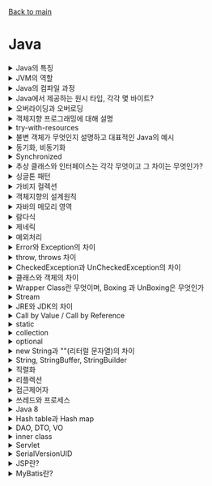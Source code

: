 [Back to main](/README.md)

# Java
<details>
<summary> Java의 특징 </summary>
Java는 객체지향 프로그래밍 언어로 기본 자료형을 제외한 모든 요소들이 객체로 표현됩니다.

- 객체 지향 개념의 특징인 캡슐화, 상속, 다형성이 잘 적용된 언어
- 장점
  - 자바는 자바 프로그램이 실행되는 동안 운영체제를 대신하는 자바 가상 머신 JVM 위에서 동작하기에 운영체제에 독립적이다
  - GabageCollector를 통한 자동적인 메모리 관리 가능
- 단점
  - JVM 위에서 동작한다는 것은 큰 장점이지만 JVM 위에서 동작하기때문에 다른 언어에 비교하여 실행 속도가 느리다는 단점이 있다
  - 다중 상속이나 타입에 엄격하며 제약이 많음

### 꼬리질문
- 방금 말씀하신 객체 지향 개념의 특징을 설명해주세요
  - 캡슐화
    - 객체 내부의 속성이나 행위를 외부에서 직접 접근할 수 없게 하는 것
    - private 멤버변수, getter/setter

  - 상속
    - 자식 클래스에서 부모 클래스로부터 부모의 모든 자원을 물려 받는 것을 의미
    - 상속을 통해 비효율적인 코드 중복을 피할 수 있고, 부모 클래스의 수정을 통해 자식 클래스 전체가 수정되기때문에 유지보수가 편리함
      ### 꼬리질문2
        - 자바는 다중상속을 지원하지않는데 그 이유는? 그리고 인터페이스는 지원하는데 왜 가능?
          - 다중상속의 경우 하나의 클래스가 여러 상위 클래스를 상속받는 것을 말하는데 여러 상위 클래스에 동일한 이름의 메소드가 있을 때 하위 클래스에서 어떤 메소드를 사용해야하는지 알 수 없는 문제가 발생해 자바에서는 다중상속을 지원하지않는것입니다.
          - 인터페이스는 구현체가 없기때문에 가능합니다.
    - 예시: Spring Data JPA를 사용하면 Repository에서 JpaRepository를 상속하여 우리가 직접 기능을 정의하지않아도 CRUD, Paging 등의 기능을 사용할 수 있는 것
  - 추상화
    - 클래스들의 공통적인 요소를 뽑아서 상위 클래스를 만들어내는 것
    - 즉, 공통적인 속성과 기능을 정의함으로써 코드의 중복을 줄이는 것
    - 자바에서의 예시로는 추상클래스와 인터페이스가 있음
    - 단점: 자바는 다중상속을 지원하지 않기 때문에 추상화를 사용하면 상속에 제한이 생길 수 있음, 자식 클래스에서 부모의 모든 기능을 사용하지 않아도 가지고 있어야한다는 것
  - 다형성
    - 하나의 객체나 메소드가 여러가지 다른 형태를 가질 수 있는 것
    - 오버라이딩과 오버로딩이 그 예시
</details>

<details>
<summary> JVM의 역할 </summary>

- JVM은 스택 기반으로 동작

- Java Byte Code를 OS에 맞게 해석해주는 역할

- 가비지컬렉션을 통해 자동적인 메모리 관리
</details>

<details>
<summary> Java의 컴파일 과정 </summary>

- 개발자가 확장자명이 .java인 자바 파일을 생성하여 build
- java compiler에 의해 확장자명 .class인 자바 바이트코드를 생성
- Class Loader를 통해 JVM 메모리 내로 로드
- 실행엔진을 통해 컴퓨터가 읽을 수 있는 기계어로 해석

</details>

<details>
<summary> Java에서 제공하는 원시 타입, 각각 몇 바이트? </summary>

- 정수형 byte(1), short(2), int(4), Long(8)
- 실수형 float(4), double(8)
- 문자형 char(2)
- 논리형 boolean(1)
</details>

<details>
<summary> 오버라이딩과 오버로딩 </summary>

- 오버라이딩은 상위 클래스의 메소드를 하위 클래스의 메소드에서 재정의하는것
  - toString, 상속
- 오버로딩은 같은 이름의 메소드를 매개변수의 타입과 갯수를 다르게하여 여러개 정의하는것
  - 생성자 오버로딩(매개변수 없는 경우, 모든 매개변수가 있는 경우)
</details>

<details>
<summary> 객체지향 프로그래밍에 대해 설명 </summary>

- 객체지향 프로그래밍은 현실세계에 존재하는 모든 사물을 객체로 보고, 프로그래밍 구현 시 프로그램에 필요한 객체를 파악하고 그 상태와 행위를 가진 객체를 만들어 각각 객체들의 역할이 무엇인지 정의하여 객체들 간의 상호작용을 통해 프로그램을 만드는 것
- 기능이 아닌 객체가 중심으로 누가 무엇을 할것인가를 정의하는 것입니다.
- 특징으로는 캡슐화, 상속, 다형성, 추상화 등이 있고 모듈을 재사용할 수 있다는 장점이 있어 확장 및 유지보수가 용이합니다.
</details>


<details>
<summary> try-with-resources </summary>

- try-catch-finally의 문제점을 보완하기 위해 나온 개념
- try() 안에 자원 객체를 전달하면 try 블록이 끝나고 자동으로 자원을 해제해주는 기능입니다.
- 따로 finally 문을 작성하지 않아도 됩니다.

</details>

<details>
<summary> 불변 객체가 무엇인지 설명하고 대표적인 Java의 예시 </summary>

- 불변 객체란 객체가 생성된 이후 내부의 상태가 변하지 않는 객체
- Java에서는 원시 타입의 경우 final 키워드를 사용해 불변객체를 만들 수 있고 참조 타입일 경우엔 추가적인 작업이 필요함
- 참조타입일 경우 배열을 예시로 들면 배열을 받아 copy해서 저장하고, getter를 clone으로 반환하여 불변 객체를 만들 수 있습니다.
- 리스트도 마찬가지로 내부를 복사하여 전달하는데 이를 방어적 복사라고 합니다.
- 불변객체는 Thread-safe하여 병렬 프로그래밍에 유용하며, 동기화롤 고려하지 않아도 됩니다.
  - Thread-safe 하다는 것은?
    - Thread는 프로그램의 독립적인 실행 흐름, 여러 작업을 동시에 처리하기 위해 사용
    - Thread-safe는 멀티쓰레드 프로그래밍 환경에서 사용되는 용어로 어떤 자원에 여러 쓰레드가 동시에 접근해도 프로그램 실행에 문제가 없는 상태를 의미합니다.
- 메소드 호출 시 파라미터 값이 변하지 않는다는 것을 보장할 수 있습니다
- 가비지 컬렉터가 스캔하는 객체의 수가 줄기때문에 가비지 컬렉션 성능을 높일 수 있습니다. 
</details>

<details>
<summary> 동기화, 비동기화 </summary>

### 동기화
- 한 자원에 동시에 접근하는 것을 제한
- 동시 접근이 불가능하기때문에 순차적으로 접근
- 다음 실행 명령은 현재 실행 중인 명령이 종료될 때까지 대기

### 비동기화
- 현재 실행 중인 명령이 종료되지 않아도 다음 명령을 실행할 수 있는 것
- Ajax 등이 있음

</details> 

<details>
<summary> Synchronized </summary>
멀티 쓰레드 환경에서 사용되는 키워드로 동기화

- 하나의 쓰레드에서 자원을 사용하고 있다면 다른 쓰레드에서 접근하는 것을 막아 교착 상태를 방지하는 키워드
- 데이터의 Thread-safe를 위해 자바에서 제공하는 키워드
- 변수와 메소드에 사용할 수 있음
- 키워드를 너무 많이 사용하면 동기화 요청이 너무 많아져 성능 저하가 될 수 있어 적절히 사용해야함


</details>

<details>
<summary> 추상 클래스와 인터페이스는 각각 무엇이고 그 차이는 무엇인가? </summary>

- 추상 클래스는 클래스 내에 메소드에 선언부만 있고 구현부가 없는 추상메소드가 하나 이상 포함하는 클래스를 추상 클래스라고 합니다.
- 인터페이스는 모든 메소드가 추상 메소드로 이루어진것
### 공통점
- new 연산자로 인스턴스 생성 불가
- 사용을 위해 하위 클래스에서 확장 / 구현
### 차이점
- 추상 클래스는 클래스 내에 변수, 구현부가 있는 메소드가 존재할 수 있지만 인터페이스는 불가능
- 추상클래스는 다중상속이 불가능, 인터페이스는 가능
</details>

<details>
<summary> 싱글톤 패턴 </summary>

- 단 하나의 인스턴스를 생성해 사용하는 디자인 패턴
- 인스턴스가 1개만 존재해야 한다는 것을 보장하고 싶은 경우와 동일한 인스턴스를 자주 생성해야하는 경우 메모리 낭비 방지를 위해 주로 사용

</details>

<details>
<summary> 가비지 컬렉션 </summary>

- Java의 메모리 구조 중 Heap 메모리 영역에 동적 할당되었으나 더이상 참조되지 않는 대상을 탐지하여 메모리에서 해제하는 JVM의 기능
  - 왜 Heap 영역인가? -> 객체가 새로 생성되면 Heap 영역에 되기때문
  - 더이상 참조되지않는다는 것 객체가 null 이 되는 것
- 개발자가 코드로 호출할 필요 없이 JVM이 백그라운드에서 자동적으로 수행

### 장점
- 개발자가 동적으로 할당한 메모리 영역을 관리하지 않아도 되며 메모리 누수 등의 버그를 줄일 수 있음
  
### 단점
- 어떤 메모리를 해제할지 결정하는데 추가 비용 발생
- 메모리를 해제하는 시점이나 점유 시간을 예측할 수 없음
  - 프로그램이 예측 불가능하게 일시적으로 정지할 수 있다는 단점
</details>

<details>
<summary> 객체지향의 설계원칙 </summary>

객체 지향의 설계 원칙은 SOLID 라고 함
### S
SRP 단일 책임의 원칙
- 하나의 클래스는 하나의 책임을 가져야하며, 변경 또한 하나의 이유를 가져야함
### O
OCP 개방 폐쇄의 원칙
- 클래스는 확장에는 개방적이고 변경에는 폐쇄적이여야함
### L
LSP 리스코프 치환의 원칙
- 하위 타입의 객체는 상위 타입의 객체에서 가능한 행위를 수행할 수 있어야함
- 즉 하위 타입은 상위 타입으로 대체될 수 있어야함
### I
ISP 인터페이스 분리의 원칙
- 인터페이스는 최소한의 기능을 가져야 한다는 원칙
- SRP와 동일한 개념으로 SRP는 클래스 ISP는 인터페이스가 그 대상이 된다는 것
### D
DIP 의존관계 역전의 원칙
- 구현클래스에 의존하지말고 보다 추상적인 클래스 (인터페이스)에 의존해야한다는 것

</details>

<details>
<summary> 자바의 메모리 영역 </summary> 

- 자바의 메모리영역은 크게 모든 스레드가 공유해서 사용하는 메소드영역, 힙영역
- 스레드 별로 하나씩 생성되는 스택영역, PC 레지스터, 네이티브 메서드 스택으로 구분됨
  - 메소드 영역은 static 변수, final 클래스 등이 생성되는 영역,  JVM이 동작해서 클래스가 로딩될 때 생성
  - 힙 영역 new 키워드로 생성된 객체와 배열 등이 생성되는 영역, 런타임시 할당
    - GC가 사용하지않는 인스턴스를 감지해 메모리를 관리하는 영역
  - 스택영역은 지역 변수, 파라미터, 리턴 값 등이 생성되는 영역, 컴파일 타임 시 할당
  - PC 레지스터는 현재 스레드가 실행되는 부분의 주소와 명령을 저장하고 있는 영역
  - 네이티브 메서드 스택
    - 자바 이외의 언어로 작성된 네이티브 코드를 실행할 때 사용되는 메모리 영역

</details>

<details>
<summary> 람다식 </summary>
함수형 프로그래밍 기법, 메서드를 하나의 식으로 표현하는 방식

### 람다식의 장점
코드의 간결성과 가독성을 높일 수 있음

### 람다식 구현 방법
- 매개변수 -> 구현부로 이용하여 사용
- 구현부가 단일 실행문이면 {} 실행 가능
- 단일문이 return문만이면 괄호를 생략 가능

### 익명함수란
- 이름이 붙지 않고 프로그램에서 일시적으로 한번만 사용되고 버려지는 객체
- 재사용성이 없음
- 일시적으로 한번만 사용되어야 하는 객체의 경우 사용

</details>

<details>
<summary> 제네릭 </summary>
클래스나 메서드에서 사용될 데이터 타입을 미리 지정하지 않고 실행 시점에 결정할 수 있도록 하는 기술

- List가 그 예시, List에 담기는 객체를 그 때 그 때 지정해서 사용하는 것
- <> 괄호로 사용할 수 있음
- 제네릭은 괄호 내부에 식별자 기호를 지정해서 사용할 수 있는데 이 때 식별자를 타입 매개변수라고 하며 T로 사용함
### 타입 매개변수
- 제네릭을 이용한 클래스나 메소드 설계 시 사용
- jdk 1.7 버전 이후부터 new 생성자 부분의 제네릭 타입 생략 가능 -> 제네릭 나름 타입 추론을 하여 생략된 곳을 넣어주기 때문
- 타입 파라미터에 할당 가능한 타입은 Reference 타입 뿐
- Wrapper 클래스 (Integer, Double 등)이 이때 사용됨
- 제네릭 내부에 타입은 여러개 지정할 수 있음
### 제네릭 사용 이유와 이점
- 컴파일 시 타입 검사를 통해 예외 방지
- 불필요한 캐스팅을 없애 성능 향상

</details>

<details>
<summary> 예외처리 </summary>
  
  - 예외란 실행 도중 발생한 비정상적인 상황을 말하며 예외 처리를 통해 프로그램이 비 정상적으로 종료되지 않도록 처리 가능
  - try-catch-finally 구문을 사용하거나 throws 예외 타입을 메서드 선언부에 추가
  - ExceptionHandler를 통해 전역적으로 처리하는 방법 등이 있음

</details>

<details>
<summary> Error와 Exception의 차이 </summary>

- Error는 실행 중 일어날 수 있는 치명적인 오류로 컴파일 시점에서 체크할 수 없고, Error 발생 시 프로그램이 비정상 종료됨
- Exception은 Error보다는 비교적 경미한 오류이며, 예외처리를 통해 프로그램의 비정상 종료를 막을 수 있는 것


</details>

<details>
<summary> throw, throws 차이 </summary>

- throw: 개발자가 의도적으로 예외를 던지는것
- throws: 메소드 뒤에 붙여 예외 처리를 하는 것

</details>

<details>
<summary> CheckedException과 UnCheckedException의 차이</summary>

- CheckException은 실행 전 예측 가능한 예외를 말하며 반드시 예외 처리를 해야함. 대표적으로 IOException이 있음
- UnCheckException은 실행 중 발생할 수 있는 예외를 말하며, 반드시 예외 처리를 해야하는 것은 아님. 대표적으로 NullPointerException이 있음
- RuntimeException을 상속하여 CustomException을 구현한다면 UnCheckedException이 됨


</details>

<details> 
<summary> 클래스와 객체의 차이 </summary>

- 클래스는 객체를 만들어내기 위한 설계도로 객체를 생성하는데에 사용됨
- 객체는 클래스를 기반으로 생성된 것
- 객체에 메모리가 할당되어 실제로 활용되는 실체를 인스턴스 (소프트웨어 내로 들어오면 인스턴스)

</details>

<details>
<summary> Wrapper Class란 무엇이며, Boxing 과 UnBoxing은 무엇인가 </summary>

- 자바의 원시타입, 기본 자료형 int, long 등을 객체로 표현한 것을 Wrapper Class라고 함
- 기본 자료형을 Wrapper class로 변환하는 것을 Boxing 그 반대를 UnBoxing 이라고 함
### 꼬리질문
Wrapper Class를 왜 사용하는가?
- 자바의 원시타입은 null 값이 들어갈 수 없음, 또한 이들은 참조 객체가 아니기 때문에 제네릭 구문 내에 사용할 수 없음
  - 제네릭의 < > 안에는 참조 객체만 들어갈 수 있기때문
- 그래서 이를 위해 Wrapper Class를 사용

</details>

<details>
<summary> Stream </summary>

- 자바8에서 추가된 람다를 활용할 수 있는 기술 중 하나
- 자바 8 이전에는 배열이나 컬렉션 인스턴스를 다루기 위해 for문이나 foreach 문을 돌면서 요소를 하나하나 꺼내서 다루었어야함
- 이를 람다식을 활용하여 보다 간결하게 표현할 수 있게 하는 것
- forEach, filter, map 등이 있음

</details>
<details>
<summary> JRE와 JDK의 차이 </summary>

#### JRE
- java runtime environment 로 자바 프로그램을 실행시키는 환경
- read only

#### JDK
- java development kit 로 자바를 활용해서 개발하는데 사용, jdk는 jre를 포함하고 있다
- write, read only
</details>

<details>
<summary> Call by Value / Call by Reference </summary>

- 메소드의 매개변수 호출 방식
- Call by value는 값을 전달하는 것으로 a 메소드에서 보낸 값을 b에서 변경한다고 해도 a 메소드가 가지고 있던 본래의 값이 변화하지 않음
- Call by reference는 객체의 참조값, 주소를 전달하는 것으로 a 메소드에서 보낸 객체를 b 메소드에서 변경하면 a 메소드가 가지고 있던 본래의 값 또한 변경되는 것

</details>

<details>
<summary> static </summary>
고정된 이라는 의미를 가짐, 메모리에 한번 할당되어 프로그램이 종료될 때 해제되는 것

- static 키워드는 변수나 메소드에 사용할 수 있습니다
- 클래스가 메모리에 올라갈 때 자동으로 생성되며 클래스 로딩이 끝나면 바로 사용 가능합니다. 즉 인스턴스 생성 없이 사용 가능하다는 것
- 메소드 영역에 생성되기 때문에 GC의 관리를 받지 않고 프로그램이 종료될 때까지 메모리에 값이 유지된 채로 존재하게 됨

#### 사용하는 이유
- 자주 변하지 않는 값이나 공통으로 사용되는 값인 공용 자원에 접근 시 매번 메모리에 로딩하고 값을 읽어들이는 것보다 비용을 줄이고 효율을 높일 수 있음
- 인스턴스 생성 없이 바로 사용 가능하여 프로그램 내에서 공통으로 사용되는 데이터들을 관리할 때 이용
  #### 예시
  - Controller 반환 시 ResponseEntity 를 사용했는데 그 때 body에 보낼 내용을 CommonResponse에 담아서 보냈다. 그 때 CommonResponse 클래스 내 toResponse라는 static 메소드를 사용하여 CommonResponse 인스턴스를 생성하지않고 바로 body에 담아 보낼 수 있었음
</details>

<details>
<summary> collection </summary>

- 배열 사용 시 크기가 고정적이고 데이터 삭제 시 해당 인덱스의 데이터가 비면서 메모리가 낭비되는 등의 문제점이 있었음
- 이러한 문제없이 다수의 데이터를 효율적으로 관리하고자 만들어진 자료구조들이 있는 프레임워크
- collection framework에는 List, Set, Map 등이 있음

### List
- 순서가 있는 데이터의 집합, 데이터의 중복을 허용, 대표적인 구현체로 ArrayList, LinkedList, Vector
#### LinkedList?
- 각 노드가 데이터와 포인터를 가지고 한 줄로 연결되어 있는 방식의 자료구조
- 데이터의 추가 / 삭제가 많은 경우 사용
  - 데이터를 추가하거나 삭제할 때 인덱스가 변경되는 일이 없음
  - 검색 시 인덱스가 없어 탐색 속도가 떨어질 수 있음

#### Vector?
Vector는 동기화된 메소드로 구성되어있어, 멀티 스레드가 동시에 메소드를 실행할 수 없음
- 멀티스레드 환경에서 안전하게 객체를 추가, 삭제할 수 있음
- 스레드가 1개일때도 동기화를 하기 때문에 ArrayList보다 성능이 떨어짐


### Set
- 순서가 없는 데이터의 집합, 데이터의 중복 비허용, 대표적인 구현체로 HashSet, 순서를 보장하기 위해 LinkedHastSet을 사용할 수 있음

### Map
- 키와 값이 한 쌍으로 이루어져 있고, 순서가 없는 데이터,  키를 기준으로 중복을 허용하지 않음, 대표적인 구현체로 HastMap이 있고 순서를 보장하기 위해 LinkedHastMap을 사용할 수 있음
 

</details>

<details>
<summary> optional </summary> 
  
- 개발 시 가장 흔히 발생하는 예외 중 하나인 NullPointerException을 피하기 위해 null 검사를 해야하는데 그에 대한 처리를 모두 작성하면 코드가 복잡해질 수 있음
- Optional 클래스를 사용해 NPE를 방지할 수 있도록 함
- null이 올 수 있는 값을 감싸는 Wrapper 클래스

- Optional.empty, 등등이 있지만 가장 많이 사용한 것은 Optional.get.orElseThrow, 예외가 발생할 때의 처리를 해줄 수 있음

- Optional을 너무 많이 사용하면 시스템 성능이 저하되기 때문에 결과가 null이 될 수 있으며 그로 인해 오류가 발생할 가능성이 매우 높을 때만 잘 사용해야함

</details>

<details>
<summary> new String과 ""(리터럴 문자열)의 차이 </summary>

- new String()은 new 키워드로 새로운 객체를 생성하기때문에 메모리 Heap영역에 저장됨
- 리터럴 문자열은 Heap 안에 있는 String Pool 영역에 저장됨

</details>

<details>
<summary> String, StringBuffer, StringBuilder </summary>

셋 모두 문자열을 표현하는 객체 타입
- String은 불변 객체이고, StringBuffer와 StringBuilder는 가변의 속성을 가짐
- StringBuffer는 동기화를 지원하여 멀티 쓰레드 환경에서 주로 사용하며
- String Builder는 동기화를 지원하지 않아 싱글 쓰레드 환경에서 주로 사용

#### String은 왜 불변객체?
- String 객체들은 Heap의 String Pool 이라는 공간에 저장되는데 참조하려는 문자열이 String Pool에 존재하는 경우 새로 생성하지 않고 Pool 내의 객체를 사용함

</details>

<details>
<summary> 직렬화 </summary>

시스템 내부에서 사용되는 객체 또는 데이터를 외부의 시스템에서도 사용할 수 있도록 바이트 형태로 데이터를 변환하는 것

### 역직렬화
직렬화된 바이트 형태의 데이터를 다시 객체로 변환하는 과정

### 꼬리질문1 - 자주 변경되는 코드라면 직렬화를 하는 것이 좋은가?
- 아니다.
- 역직렬화의 경우 타입에 민감하기때문에 자주 변경되는 코드라면 직렬화를 안하는 것이 좋음

 </details>


<details>
<summary> 리플렉션 </summary>
구체적인 클래스 타입을 알지 못해도 그 클래스의 메소드, 타입, 변수들에 접근할 수 있도록 해주는 자바 API

### 어떠한 경우에 사용되는가?
코드 작성 시점에는 어떤 타입의 클래스를 사용할지 모르지만, 런타임 시점에 지금 실행되고 있는 클래스를 가져와서 실행해야 하는 경우 사용
- ex) 스프링의 어노테이션, IDE의 자동완성기능

 </details>

<details>
<summary> 접근제어자 </summary>

- public
  - 전체
- protected
  - 같은 패키지와 자손 클래스
- default
  - 같은 패키지
- private
  - 같은 클래스


</details>

<details>
<summary> 쓰레드와 프로세스 </summary>

- 프로세스는 메모리 상에서 실행중인 프로그램
- 쓰레드는 이 프로세스 안에서 실행되는 흐름 단위

</details>

<details>
<summary> Java 8 </summary>

- 인터페이스 내에서 static과 defalut 메소드 사용 가능
- 람다식 추가
- stream 추가

</details>

<details>
<summary> Hash table과 Hash map </summary>

- Hash: 데이터를 다루는 기법 중 하나
- Hash 함수: 데이터를 효율적으로 관리하고자 임의의 길이의 데이터를 고정된 길이의 데이터로 매핑
- Key Value 값으로 매핑되는 과정을 해싱

### 해시 테이블과 해시 맵
- 해시 테이블과 해시 맵 모두 키, value 값을 사용하여 값을 저장, 조회하지만
- hash table은 null 값을 허용하지 않고
- hasp map은 null 값을 허용한다는 차이


</details> 


<details>
<summary> DAO, DTO, VO </summary>

- DAO : DB에 접근하기 위한 객체
- DTO : 계층간 데이터 교환을 위한 객체
- VO: 계층간 데이터 교환을 위해 사용되나 getter 기능만 존재

</details> 

<details>
<summary> inner class </summary>

클래스 내부에 또 하나의 클래스를 만든 것
- 외부 클래스에서는 내부 클래스를 객체화하여 객체로 클래스 내의 자원을 사용할 수 있음
- 내부 클래스에서는 외부 클래스의 자원을 직접 사용 가능

### 왜 사용하는가?

- 서로 관련 있는 클래스를 논리적으로 묶어서 표현함으로써 캡슐화를 증가시키고 코드 복잡성을 낮출 수 있음

</details> 

<details>
<summary> Servlet </summary>

클라이언트의 요청을 처리하고, 그 결과를 동적인 웹 페이지를 생성하며 반환하는 자바 웹 프로그래밍 기술
- Spring MVC에서 Controller로 이용되며, 사용자의 요청을 받아 처리한 후 결과를 반환

- 자바를 사용해 웹을 만들기 위해 필요한 기술
  
### 동작 방식
1. 사용자가 URL을 입력하면 HTTP Request가 Servlet Container로 전송
2. 요청 받은 컨테이너는 HttpServletRequest, HttpServletResponse 객체를 생성
3. web.xml을 기반으로 요청한 URL이 어느 서블릿에 대한 요청인지 찾음
4. 해당 서블릿에서 service 메소드 호출 후 GET, POST 여부에 따라 doGet, doPost를 호출
5. doGet, doPost 메소드는 동적 페이지를 생성한 후 HttpServletResponse 객체에 응답을 보냄
6. HttpServletRequest, HttpServletResponse 두 객체를 소멸

</details> 

<details>
<summary> SerialVersionUID </summary>

- 직렬화 시 Class의 버전 아이디를 설정하는 것
- 직접 설정하지 않을 시 컴파일러가 계산한 값을 부여함
- 컴파일러는 SerialVersionUID 설정 시 Serializable class 혹은 Outer Class를 참고하여 만들기 때문에 클래스 변경 시 UID가 변경될 수 있음
- 따라서 직렬화 시와 역직렬화 시 SerialVersionUID가 다름에서 오는 예외가 발생할 수 있기때문에 직접 지정해야함

</details> 

<details>
<summary> JSP란? </summary>

Java Server Page의 약어
- 하나의 파일 내 동적으로 처리하려는 부분을 JSP의 태그와 Java 코드를 삽입하여 웹 컨텐츠를 구현하는 HTML과 함께 구현하는 기술
- 실행 시 Java Servlet으로 변환된 후 실행


</details> 

<details>
<summary> MyBatis란? </summary>

- Object Mapping 기술로 자바에서 SQL Mapper를 지원해주는 프레임워크
- SQL을 직접 작성하여 객체와 매핑시키는 것으로 ORM과 다르다
  
### SQL Mapper
- SQL문을 사용하여 RDB에 접근하고, 데이터를 객체화함

### 장점
- SQL문을 잘알고 사용할 수 있다면 간단히 사용할 수 있다는 장점
- 동적 쿼리 구현이 가능함

### 단점
- DB 설정 변경 시 많은 부분을 직접 수정해야함
- Mapper 작성부터 인터페이스 설계까지 JPA보다 많은 설계와 파일, 로직이 필요

</details> 

<!-- 
<details>
<summary> </summary>

</details> 
-->